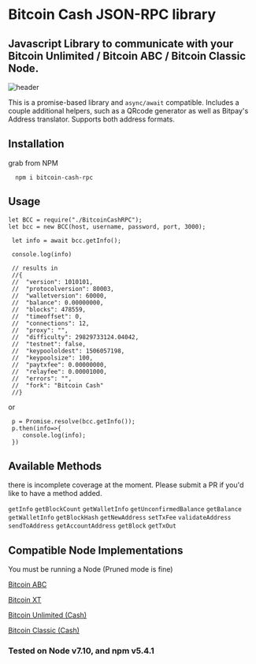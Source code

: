 # Bitcoin Cash JSON-RPC library

## Javascript Library to communicate with your Bitcoin Unlimited / Bitcoin ABC / Bitcoin Classic Node.


![header](https://user-images.githubusercontent.com/5941389/30766133-0cb8e34e-9fa8-11e7-8c8b-3b7867ad42ba.jpg)

This is a promise-based library and `async/await` compatible.
Includes a couple additional helpers, such as a QRcode generator as well as Bitpay's Address translator.
Supports both address formats.

## Installation

grab from NPM
```
  npm i bitcoin-cash-rpc
```

## Usage

```
let BCC = require("./BitcoinCashRPC");
let bcc = new BCC(host, username, password, port, 3000);

```


```
 let info = await bcc.getInfo();

 console.log(info)

 // results in
 //{
 //  "version": 1010101,
 //  "protocolversion": 80003,
 //  "walletversion": 60000,
 //  "balance": 0.00000000,
 //  "blocks": 478559,
 //  "timeoffset": 0,
 //  "connections": 12,
 //  "proxy": "",
 //  "difficulty": 29829733124.04042,
 //  "testnet": false,
 //  "keypoololdest": 1506057198,
 //  "keypoolsize": 100,
 //  "paytxfee": 0.00000000,
 //  "relayfee": 0.00001000,
 //  "errors": "",
 //  "fork": "Bitcoin Cash"
 //}

```

or

```
 p = Promise.resolve(bcc.getInfo());
 p.then(info=>{
    console.log(info);
 })
```

## Available Methods

there is incomplete coverage at the moment. Please submit a PR if you'd like to have a method added.


`getInfo`
`getBlockCount`
`getWalletInfo`
`getUnconfirmedBalance`
`getBalance`
`getWalletInfo`
`getBlockHash`
`getNewAddress`
`setTxFee`
`validateAddress`
`sendToAddress`
`getAccountAddress`
`getBlock`
`getTxOut`

## Compatible Node Implementations


  You must be running a Node (Pruned mode is fine)

[Bitcoin ABC](https://www.bitcoinabc.org/)

[Bitcoin XT ](https://bitcoinxt.software/)

[Bitcoin Unlimited (Cash)](https://www.bitcoinunlimited.info/)

[Bitcoin Classic (Cash)](https://bitcoinclassic.com/)



### Tested on Node v7.10, and npm v5.4.1

